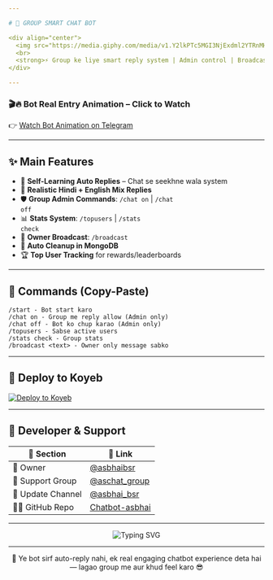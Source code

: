 ```yaml
---

# 🤖 GROUP SMART CHAT BOT

<div align="center">
  <img src="https://media.giphy.com/media/v1.Y2lkPTc5MGI3NjExdml2YTRnMHg0cDQzOHJ3Njk0NHdmYTVsOWdqYXZwZjRjYWh5d2txdCZlcD12MV9naWZzX3NlYXJjaCZjdD1n/Hj7eqz8DB3Lpu/giphy.gif" height="230" />
  <br>
  <strong>⚡ Group ke liye smart reply system | Admin control | Broadcast support</strong>
</div>

---
```


### 🎬🔥 Bot Real Entry Animation – Click to Watch

👉 [Watch Bot Animation on Telegram](https://t.me/asbhai_bsr/999)

---

## ✨ Main Features

* 🤖 <b>Self-Learning Auto Replies</b> – Chat se seekhne wala system
* 💬 <b>Realistic Hindi + English Mix Replies</b>
* 🛡️ <b>Group Admin Commands</b>: <code>/chat on</code> | <code>/chat off</code>
* 📊 <b>Stats System</b>: <code>/topusers</code> | <code>/stats check</code>
* 📢 <b>Owner Broadcast</b>: <code>/broadcast</code>
* 🧹 <b>Auto Cleanup in MongoDB</b>
* 🏆 <b>Top User Tracking</b> for rewards/leaderboards

---

## 📜 Commands (Copy-Paste)

```
/start - Bot start karo
/chat on - Group me reply allow (Admin only)
/chat off - Bot ko chup karao (Admin only)
/topusers - Sabse active users
/stats check - Group stats
/broadcast <text> - Owner only message sabko
```

---

## 🚀 Deploy to Koyeb

[![Deploy to Koyeb](https://www.koyeb.com/static/images/deploy/button.svg)](https://app.koyeb.com/deploy?name=chatbot-asbhai&repository=asbhaibsr%2FChatbot-asbhai&branch=main&run_command=python3+main.py&instance_type=free&regions=was&instances_min=0&autoscaling_sleep_idle_delay=300&env%5BAPI_HASH%5D=918e2aa94075a7d04717b371a21fb689&env%5BAPI_ID%5D=28762030&env%5BBOT_TOKEN%5D=8098449556%3AAAED8oT7U3lsPFwJxdxS-k0m27H3v9XC7EY&env%5BMONGO_URI_BUTTONS%5D=mongodb%2Bsrv%3A%2F%2Fed69yyr92n%3AkaY09k4z8zCjDSR3%40cluster0.6uhfmud.mongodb.net%2F%3FretryWrites%3Dtrue%26w%3Dmajority%26appName%3DCluster0&env%5BMONGO_URI_MESSAGES%5D=mongodb%2Bsrv%3A%2F%2Fjeriwo3420%3AsDz0ZevArtOnjpR0%40cluster0.yrfv26n.mongodb.net%2F%3FretryWrites%3Dtrue%26w%3Dmajority%26appName%3DCluster0&env%5BMONGO_URI_TRACKING%5D=mongodb%2Bsrv%3A%2F%2Fmockingbird07317%3ArTgIMbRuwlW7qMLq%40cluster0.4vlhect.mongodb.net%2F%3FretryWrites%3Dtrue%26w%3Dmajority%26appName%3DCluster0&env%5BOWNER_ID%5D=8019381468&ports=8080%3Bhttp%3B%2F&hc_protocol%5B8080%5D=tcp&hc_grace_period%5B8080%5D=5&hc_interval%5B8080%5D=30&hc_restart_limit%5B8080%5D=3&hc_timeout%5B8080%5D=5&hc_path%5B8080%5D=%2F&hc_method%5B8080%5D=get)

---

## 📁 Developer & Support

| 📌 Section        | 🔗 Link                                                           |
| ----------------- | ----------------------------------------------------------------- |
| 👤 Owner          | [@asbhaibsr](https://t.me/asbhaibsr)                              |
| 💬 Support Group  | [@aschat\_group](https://t.me/aschat_group)                       |
| 📢 Update Channel | [@asbhai\_bsr](https://t.me/asbhai_bsr)                           |
| 🧑‍💻 GitHub Repo | [Chatbot-asbhai](https://github.com/asbhaibsr/Chatbot-asbhai.git) |

---

<p align="center">
  <img src="https://readme-typing-svg.demolab.com?font=Fira+Code&size=22&pause=1000&color=F75C7E&center=true&vCenter=true&width=500&lines=👑+Professional+Bot+By+@asbhaibsr;💬+Stylish+Chat+System+For+Telegram;🔥+Loved+By+Many+Group+Owners" alt="Typing SVG" />
</p>

---

<p align="center">
  💬 Ye bot sirf auto-reply nahi, ek real engaging chatbot experience deta hai — lagao group me aur khud feel karo 😎
</p>
